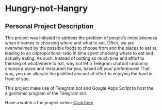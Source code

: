 # Hungry-not-Hangry
<h2> Personal Project Description </h2>
<p>This project was initiated to address the problem of people's indecisiveness when it comes to choosing where and what to eat. Often, we are overwhelmed by the possible foods to choose from and the places to eat at, leading to an unproportional ratio in time spent choosing where to eat and actually eating. As such, instead of putting so much time and effort to thinking of what/where to eat, why not let a Telegram chatbot randomly choose a place and restaurant for you, based off your preferences! That way, you can allocate the justified amount of effort to enjoying the food in front of you.</p>

<p>This project make use of Telegram bot and Google Apps Script to host the algorithmic program of the Telegram bot.</p>

<p>Have a watch a the project video: <a href="https://youtu.be/tFazR2Bgmj8">Click here</a></p>
